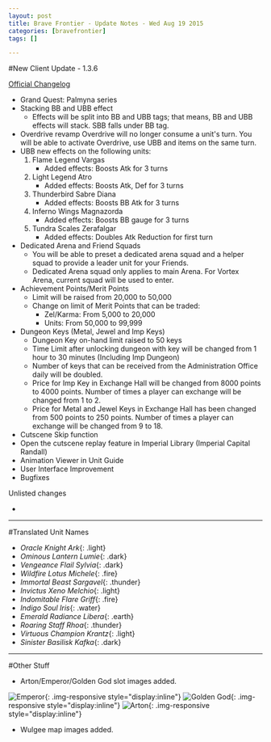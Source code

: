 ```yaml
---
layout: post
title: Brave Frontier - Update Notes - Wed Aug 19 2015
categories: [bravefrontier]
tags: []

---
```


#New Client Update - 1.3.6

[Official Changelog](http://news.gumi.sg/bravefrontier/news/files/html/2015-08/maintenanceaug19_1439969149.html)

* Grand Quest: Palmyna series
* Stacking BB and UBB effect
    * Effects will be split into BB and UBB tags; that means, BB and UBB effects will stack. SBB falls under BB tag.
* Overdrive revamp
Overdrive will no longer consume a unit's turn. You will be able to activate Overdrive, use UBB and items on the same turn.
* UBB new effects on the following units:
    1. Flame Legend Vargas
        * Added effects: Boosts Atk for 3 turns
    2. Light Legend Atro
        * Added effects: Boosts Atk, Def for 3 turns
    3. Thunderbird Sabre Diana
        * Added effects: Boosts BB Atk for 3 turns
    4. Inferno Wings Magnazorda
        * Added effects: Boosts BB gauge for 3 turns
    5. Tundra Scales Zerafalgar
        * Added effects: Doubles Atk Reduction for first turn
* Dedicated Arena and Friend Squads
    * You will be able to preset a dedicated arena squad and a helper squad to provide a leader unit for your Friends.
    * Dedicated Arena squad only applies to main Arena. For Vortex Arena, current squad will be used to enter. 
* Achievement Points/Merit Points
    * Limit will be raised from 20,000 to 50,000
    * Change on limit of Merit Points that can be traded:
        * Zel/Karma: From 5,000 to 20,000
        * Units: From 50,000 to 99,999
* Dungeon Keys (Metal, Jewel and Imp Keys)
    * Dungeon Key on-hand limit raised to 50 keys
    * Time Limit after unlocking dungeon with key will be changed from 1 hour to 30 minutes (Including Imp Dungeon)
    * Number of keys that can be received from the Administration Office daily will be doubled.
    * Price for Imp Key in Exchange Hall will be changed from 8000 points to 4000 points. Number of times a player can exchange will be changed from 1 to 2.
    * Price for Metal and Jewel Keys in Exchange Hall has been changed from 500 points to 250 points. Number of times a player can exchange will be changed from 9 to 18.
* Cutscene Skip function
* Open the cutscene replay feature in Imperial Library (Imperial Capital Randall)
* Animation Viewer in Unit Guide
* User Interface Improvement
* Bugfixes

Unlisted changes

* 

---

#Translated Unit Names

* *Oracle Knight Ark*{: .light}
* *Ominous Lantern Lumie*{: .dark}
* *Vengeance Flail Sylvia*{: .dark}
* *Wildfire Lotus Michele*{: .fire}
* *Immortal Beast Sargavel*{: .thunder}
* *Invictus Xeno Melchio*{: .light}
* *Indomitable Flare Griff*{: .fire}
* *Indigo Soul Iris*{: .water}
* *Emerald Radiance Libera*{: .earth}
* *Roaring Staff Rhoa*{: .thunder}
* *Virtuous Champion Krantz*{: .light}
* *Sinister Basilisk Kafka*{: .dark}

---

#Other Stuff

* Arton/Emperor/Golden God slot images added.

![Emperor](//i.imgur.com/M8Aqjtz.png){: .img-responsive style="display:inline"} ![Golden God](//i.imgur.com/ToWWkS7.png){: .img-responsive style="display:inline"} ![Arton](//i.imgur.com/DDhztEl.png){: .img-responsive style="display:inline"}

* Wulgee map images added.